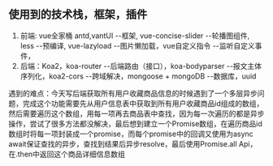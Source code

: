 ## 使用到的技术栈，框架，插件
 1. 前端: vue全家桶 antd,vantUI --框架, vue-concise-slider --轮播图组件, less --预编译, vue-lazyload --图片懒加载，vue自定义指令 --监听自定义事件，
 2. 后端：Koa2，koa-router --后端路由（接口），koa-bodyparser --报文主体序列化，koa2-cors --跨域解决，mongoose + mongoDB --数据库，uuid
 
 遇到的难点：今天写后端获取所有用户收藏商品信息的时候遇到了一个多层异步问题，完成这个功能需要先从用户信息表中获取到所有用户收藏商品id组成的数组，然后需要遍历这个数组，用每一项再去商品表中查找，因为每一次遍历的都是异步操作，尝试了很多方法都没解决，最后想到建立一个Promise数组，在遍历商品id数组时将每一项封装成一个promise，而每个promise中的回调又使用为async await保证查找的异步，查找到结果后异步resolve，最后使用Promise.all Api，在.then中返回这个商品详细信息数组 
